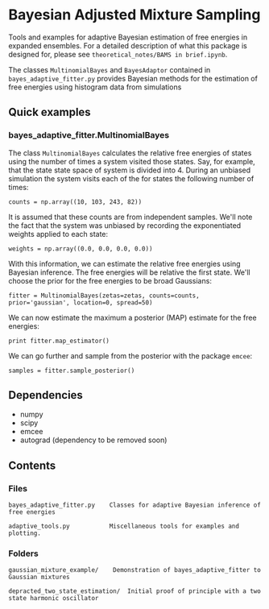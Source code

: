 # Bayesian Adjusted Mixture Sampling
Tools and examples for adaptive Bayesian estimation of free energies in
expanded ensembles. For a detailed description of what this package is 
designed for, please see `theoretical_notes/BAMS in brief.ipynb`.

The classes `MultinomialBayes` and `BayesAdaptor` contained in `bayes_adaptive_fitter.py` provides Bayesian
methods for the estimation of free energies using histogram data from simulations

## Quick examples 
### bayes_adaptive_fitter.MultinomialBayes
The class `MultinomialBayes` calculates the relative free energies of 
states using the number of times a system visited those states. Say,
for example, that the state state space of system is divided into 4. 
During an unbiased simulation the system visits each of the for states the
following number of times:
```
counts = np.array((10, 103, 243, 82))
```
It is assumed that these counts are from independent samples. We'll note
the fact that the system was unbiased by recording the exponentiated 
weights applied to each state:

```
weights = np.array((0.0, 0.0, 0.0, 0.0))
```
With this information, we can estimate the relative free energies using
Bayesian inference. The free energies will be relative the first state.
We'll choose the prior for the free energies to be broad Gaussians:
```
fitter = MultinomialBayes(zetas=zetas, counts=counts, prior='gaussian', location=0, spread=50)
```
We can now estimate the maximum a posterior (MAP) estimate for the free
energies:
```
print fitter.map_estimator()
```
We can go further and sample from the posterior with the package `emcee`:
```
samples = fitter.sample_posterior()
```
## Dependencies
* numpy
* scipy
* emcee
* autograd (dependency to be removed soon)

## Contents
### Files
```
bayes_adaptive_fitter.py    Classes for adaptive Bayesian inference of free energies
```

```
adaptive_tools.py           Miscellaneous tools for examples and plotting.
```
### Folders
```
gaussian_mixture_example/    Demonstration of bayes_adaptive_fitter to Gaussian mixtures
```

```
depracted_two_state_estimation/  Initial proof of principle with a two state harmonic oscillator
```

